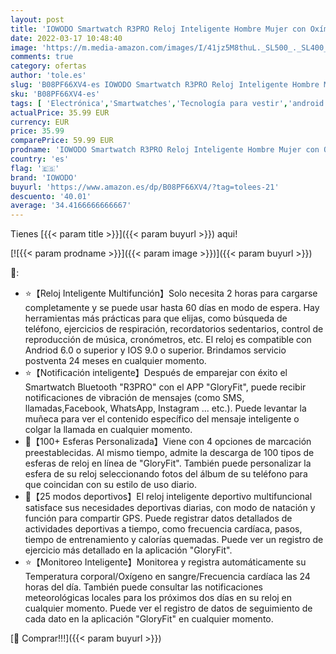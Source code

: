 ```yaml
---
layout: post
title: 'IOWODO Smartwatch R3PRO Reloj Inteligente Hombre Mujer con Oxímetro SpO2  1.69" Pantalla con Termómetro Pulsómetro Sueño Podómetro Pulsera Actividad Impermeable IP68 para Android IOS Nuevo -2 Correas '
date: 2022-03-17 10:48:40
image: 'https://m.media-amazon.com/images/I/41jz5M8thuL._SL500_._SL400_.jpg'
comments: true
category: ofertas
author: 'tole.es'
slug: 'B08PF66XV4-es IOWODO Smartwatch R3PRO Reloj Inteligente Hombre Mujer con...'
sku: 'B08PF66XV4-es'
tags: [ 'Electrónica','Smartwatches','Tecnología para vestir','android','iowodo', ]
actualPrice: 35.99 EUR
currency: EUR
price: 35.99
comparePrice: 59.99 EUR
prodname: 'IOWODO Smartwatch R3PRO Reloj Inteligente Hombre Mujer con Oxímetro SpO2  1.69" Pantalla con Termómetro Pulsómetro Sueño Podómetro Pulsera Actividad Impermeable IP68 para Android IOS Nuevo -2 Correas '
country: 'es'
flag: '🇪🇸'
brand: 'IOWODO'
buyurl: 'https://www.amazon.es/dp/B08PF66XV4/?tag=tolees-21'
descuento: '40.01'
average: '34.4166666666667'
---
```


Tienes [{{< param title >}}]({{< param buyurl >}}) aqui!

[![{{< param prodname >}}]({{< param image >}})]({{< param buyurl >}})

🔎:

- ⭐【Reloj Inteligente Multifunción】Solo necesita 2 horas para cargarse completamente y se puede usar hasta 60 días en modo de espera. Hay herramientas más prácticas para que elijas, como búsqueda de teléfono, ejercicios de respiración, recordatorios sedentarios, control de reproducción de música, cronómetros, etc. El reloj es compatible con Andriod 6.0 o superior y IOS 9.0 o superior. Brindamos servicio postventa 24 meses en cualquier momento.
- ⭐【Notificación inteligente】Después de emparejar con éxito el Smartwatch Bluetooth "R3PRO" con el APP "GloryFit", puede recibir notificaciones de vibración de mensajes (como SMS, llamadas,Facebook, WhatsApp, Instagram ... etc.). Puede levantar la muñeca para ver el contenido específico del mensaje inteligente o colgar la llamada en cualquier momento.
- 🌙【100+ Esferas Personalizada】Viene con 4 opciones de marcación preestablecidas. Al mismo tiempo, admite la descarga de 100 tipos de esferas de reloj en línea de "GloryFit". También puede personalizar la esfera de su reloj seleccionando fotos del álbum de su teléfono para que coincidan con su estilo de uso diario.
- 🌙【25 modos deportivos】El reloj inteligente deportivo multifuncional satisface sus necesidades deportivas diarias, con modo de natación y función para compartir GPS. Puede registrar datos detallados de actividades deportivas a tiempo, como frecuencia cardíaca, pasos, tiempo de entrenamiento y calorías quemadas. Puede ver un registro de ejercicio más detallado en la aplicación "GloryFit".
- ⭐【Monitoreo Inteligente】Monitorea y registra automáticamente su Temperatura corporal/Oxígeno en sangre/Frecuencia cardíaca las 24 horas del día. También puede consultar las notificaciones meteorológicas locales para los próximos dos días en su reloj en cualquier momento. Puede ver el registro de datos de seguimiento de cada dato en la aplicación "GloryFit" en cualquier momento.

[🛒 Comprar!!!]({{< param buyurl >}})
